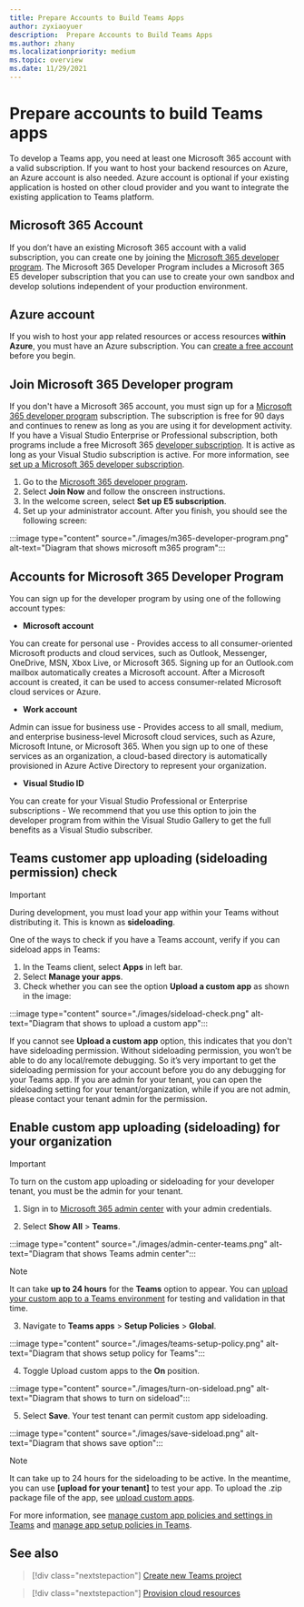 ```yaml
---
title: Prepare Accounts to Build Teams Apps
author: zyxiaoyuer
description:  Prepare Accounts to Build Teams Apps
ms.author: zhany
ms.localizationpriority: medium
ms.topic: overview
ms.date: 11/29/2021
---
```



# Prepare accounts to build Teams apps

To develop a Teams app, you need at least one Microsoft 365 account with a valid subscription. If you want to host your backend resources on Azure, an Azure account is also needed. Azure account is optional if your existing application is hosted on other cloud provider and you want to integrate the existing application to Teams platform.

## Microsoft 365 Account

If you don’t have an existing Microsoft 365 account with a valid subscription, you can create one by joining the [Microsoft 365 developer program](https://developer.microsoft.com/microsoft-365/dev-program). The Microsoft 365 Developer Program includes a Microsoft 365 E5 developer subscription that you can use to create your own sandbox and develop solutions independent of your production environment.

## Azure account

If you wish to host your app related resources or access resources **within Azure**, you must have an Azure subscription. You can [create a free account](https://azure.microsoft.com/free/) before you begin.

## Join Microsoft 365 Developer program 

If you don't have a Microsoft 365 account, you must sign up for a [Microsoft 365 developer program](https://developer.microsoft.com/microsoft-365/dev-program) subscription. The subscription is free for 90 days and continues to renew as long as you are using it for development activity. If you have a Visual Studio Enterprise or Professional subscription, both programs include a free Microsoft 365 [developer subscription](https://aka.ms/MyVisualStudioBenefits). It is active as long as your Visual Studio subscription is active. For more information, see [set up a Microsoft 365 developer subscription](https://developer.microsoft.com/microsoft-365/dev-program).

1. Go to the [Microsoft 365 developer program](https://developer.microsoft.com/microsoft-365/dev-program).
2. Select **Join Now** and follow the onscreen instructions.
3. In the welcome screen, select **Set up E5 subscription**.
4. Set up your administrator account. After you finish, you should see the following screen:

:::image type="content" source="./images/m365-developer-program.png" alt-text="Diagram that shows microsoft m365 program":::

## Accounts for Microsoft 365 Developer Program

You can sign up for the developer program by using one of the following account types:

- **Microsoft account** 

You can create for personal use - Provides access to all consumer-oriented Microsoft products and cloud services, such as Outlook, Messenger, OneDrive, MSN, Xbox Live, or Microsoft 365. Signing up for an Outlook.com mailbox automatically creates a Microsoft account. After a Microsoft account is created, it can be used to access consumer-related Microsoft cloud services or Azure.

- **Work account**

 Admin can issue for business use - Provides access to all small, medium, and enterprise business-level Microsoft cloud services, such as Azure, Microsoft Intune, or Microsoft 365. When you sign up to one of these services as an organization, a cloud-based directory is automatically provisioned in Azure Active Directory to represent your organization.

- **Visual Studio ID**

You can create for your Visual Studio Professional or Enterprise subscriptions - We recommend that you use this option to join the developer program from within the Visual Studio Gallery to get the full benefits as a Visual Studio subscriber.

## Teams customer app uploading (sideloading permission) check

> [!IMPORTANT]
> During development, you must load your app within your Teams without distributing it. This is known as **sideloading**.

One of the ways to check if you have a Teams account, verify if you can sideload apps in Teams:

1. In the Teams client, select **Apps** in left bar.
2. Select **Manage your apps**.
3. Check whether you can see the option **Upload a custom app** as shown in the image:

:::image type="content" source="./images/sideload-check.png" alt-text="Diagram that shows to upload a custom app":::

If you cannot see **Upload a custom app** option, this indicates that you don't have sideloading permission. Without sideloading permission, you won’t be able to do any local/remote debugging. So it’s very important to get the sideloading permission for your account before you do any debugging for your Teams app. If you are admin for your tenant, you can open the sideloading setting for your tenant/organization, while if you are not admin, please contact your tenant admin for the permission.

## Enable custom app uploading (sideloading)  for your organization

> [!IMPORTANT]
> To turn on the custom app uploading or sideloading for your developer tenant, you must be the admin for your tenant.

1. Sign in to [Microsoft 365 admin center](https://admin.microsoft.com/Adminportal/Home?source=applauncher#/homepage#/) with your admin credentials.

2. Select **Show All** > **Teams**.

:::image type="content" source="./images/admin-center-teams.png" alt-text="Diagram that shows Teams admin center":::

> [!NOTE]
> It can take **up to 24 hours** for the **Teams** option to appear. You can [upload your custom app to a Teams environment](/microsoftteams/upload-custom-apps) for testing and validation in that time.

3. Navigate to **Teams apps** > **Setup Policies** > **Global**.

:::image type="content" source="./images/teams-setup-policy.png" alt-text="Diagram that shows setup policy for Teams":::

4. Toggle Upload custom apps to the **On** position.

:::image type="content" source="./images/turn-on-sideload.png" alt-text="Diagram that shows to turn on sideload":::

5. Select **Save**. Your test tenant can permit custom app sideloading.

:::image type="content" source="./images/save-sideload.png" alt-text="Diagram that shows save option":::

> [!Note]
> It can take up to 24 hours for the sideloading to be active. In the meantime, you can use **[upload for your tenant]** to test your app. To upload the .zip package file of the app, see [upload custom apps](/microsoftteams/teams-app-setup-policies).

For more information, see [manage custom app policies and settings in Teams](/microsoftteams/teams-custom-app-policies-and-settings) and [manage app setup policies in Teams](/microsoftteams/teams-app-setup-policies).

## See also

> [!div class="nextstepaction"]
> [Create new Teams project](create-new-project.md)

> [!div class="nextstepaction"]
> [Provision cloud resources](provision.md)
